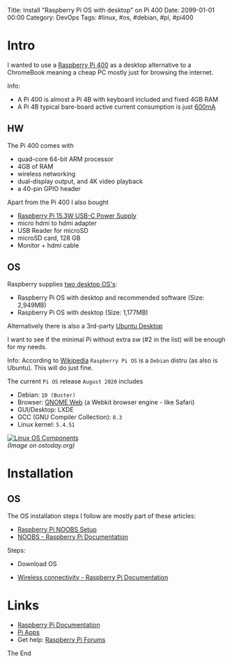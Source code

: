Title: Install "Raspberry Pi OS with desktop" on Pi 400
Date: 2099-01-01 00:00
Category: DevOps
Tags: #linux, #os, #debian, #pi, #pi400

# Intro

I wanted to use a [Raspberry Pi 400](https://www.raspberrypi.org/products/raspberry-pi-400) as a desktop alternative to a ChromeBook meaning a cheap PC mostly just for browsing the internet.  

Info: 

* A Pi 400 is almost a Pi 4B with keyboard included and fixed 4GB RAM
* A Pi 4B typical bare-board active current consumption is just [600mA](https://www.raspberrypi.org/documentation/hardware/raspberrypi/power/README.md)

## HW

The Pi 400 comes with

* quad-core 64-bit ARM processor
* 4GB of RAM
* wireless networking
* dual-display output, and 4K video playback
* a 40-pin GPIO header

Apart from the Pi 400 I also bought

* [Raspberry Pi 15.3W USB-C Power Supply](https://www.raspberrypi.org/products/type-c-power-supply)
* micro hdmi to hdmi adapter
* USB Reader for microSD
* microSD card, 128 GB
* Monitor + hdmi cable

## OS

Raspberry supplies  [two desktop OS's](https://www.raspberrypi.org/software/operating-systems/#raspberry-pi-os-32-bit):

* Raspberry Pi OS with desktop and recommended software (Size: 2,949MB)
* Raspberry Pi OS with desktop (Size: 1,177MB)

Alternatively there is also a 3rd-party [Ubuntu Desktop](https://www.raspberrypi.org/software/operating-systems/#third-party-software)

I want to see if the minimal Pi without extra sw (#2 in the list) will be enough for my needs.  

Info: According to [Wikipedia](https://en.wikipedia.org/wiki/Raspberry_Pi_OS) `Raspberry Pi OS` is a `Debian` distru (as also is Ubuntu). This will do just fine.  

The current `Pi OS` release `August 2020` includes

* Debian: `10 (Buster)`
* Browser: [GNOME Web](https://en.wikipedia.org/wiki/GNOME_Web) (a Webkit browser engine - like Safari)
* GUI/Desktop: LXDE
* GCC (GNU Compiler Collection): `8.3`
* Linux kernel: `5.4.51`

[![Linux OS Components](https://ostoday.org/wp-content/uploads/2019/06/what-is-gcc-in-linux-300x225.png)](https://ostoday.org/linux/what-is-gcc-in-linux.html)  
_(Image on ostoday.org)_

# Installation


## OS

The OS installation steps I follow are mostly part of these articles: 
* [Raspberry Pi NOOBS Setup](https://www.raspberrypi.org/help/noobs-setup./)
* [NOOBS - Raspberry Pi Documentation](https://www.raspberrypi.org/documentation/installation/noobs.md)

Steps:

* Download OS


* [Wireless connectivity - Raspberry Pi Documentation](https://www.raspberrypi.org/documentation/configuration/wireless/)

# Links

* [Raspberry Pi Documentation](https://www.raspberrypi.org/documentation/)
* [Pi Apps](https://www.raspberrypi.org/documentation/usage/)
* Get help: [Raspberry Pi Forums](https://www.raspberrypi.org/forums/)

The End
